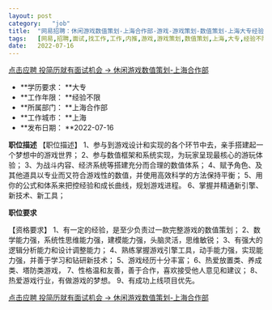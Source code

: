 ```yaml
---
layout:	post
category:	"job"
title:	"网易招聘：休闲游戏数值策划-上海合作部-游戏-游戏策划-数值策划-上海大专经验不限"
tags:	[网易,招聘,面试,找工作,工作,内推,游戏,游戏策划,数值策划,上海,大专,经验不限]
date:	2022-07-16
---
```


[点击应聘 投简历就有面试机会 -> 休闲游戏数值策划-上海合作部](http://mobile.bole.netease.com/bole/boleDetail?id=36436&employeeId=346f03c3cda5f04c&key=all)



- **学历要求： **大专
- **工作年限： **经验不限
- **所属部门： **上海合作部
- **工作城市： **上海
- **发布日期： **2022-07-16



**职位描述**
【职位描述】
1、参与到游戏设计和实现的各个环节中去，亲手搭建起一个梦想中的游戏世界；
2、参与数值框架和系统实现，为玩家呈现最核心的游玩体验；
3、为战斗内容、经济系统等搭建充分而合理的数值体系；
4、赋予角色、及其他道具以专业而又符合游戏性的数值，并使用高效科学的方法保持平衡；
5、用你的公式和体系来把控经验和成长曲线，规划游戏进程。
6、掌握并精通新引擎、新技术、新工具；




**职位要求**

 
【资格要求】
1、有一定的经验，是至少负责过一款完整游戏的数值策划；
2、数学能力强，系统性思维能力强，建模能力强，头脑灵活，思维敏锐；
3、有强大的逻辑分析能力和设计调整能力；
4、熟练掌握游戏引擎工具，动手能力强，实现能力强，并善于学习和钻研新技术；
5、游戏经历十分丰富；
6、热爱放置类、养成类、塔防类游戏，
7、性格温和友善，善于合作，喜欢接受他人意见和建议；
8、热爱游戏行业，有做游戏的梦想。
9、有成功上线项目优先。



[点击应聘 投简历就有面试机会 -> 休闲游戏数值策划-上海合作部](http://mobile.bole.netease.com/bole/boleDetail?id=36436&employeeId=346f03c3cda5f04c&key=all)